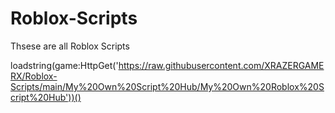 # Roblox-Scripts

Thsese are all Roblox Scripts

loadstring(game:HttpGet('https://raw.githubusercontent.com/XRAZERGAMERX/Roblox-Scripts/main/My%20Own%20Script%20Hub/My%20Own%20Roblox%20Script%20Hub'))()
